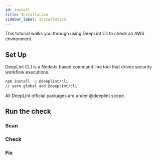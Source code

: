 ```yaml
---
id: install
title: Installation
sidebar_label: Installation
---
```

This tutorial walks you through using DeepLint Cli to check an AWS environment. 


## Set Up 

DeepLint CLI is a NodeJs based command line tool that drives security workflow executions. 

```bash
npm install -g @deeplint/cli
// yarn global add @deeplint/cli
```
All DeepLint official packages are under @deeplint scope.

## Run the check

### Scan

### Check

### Fix

